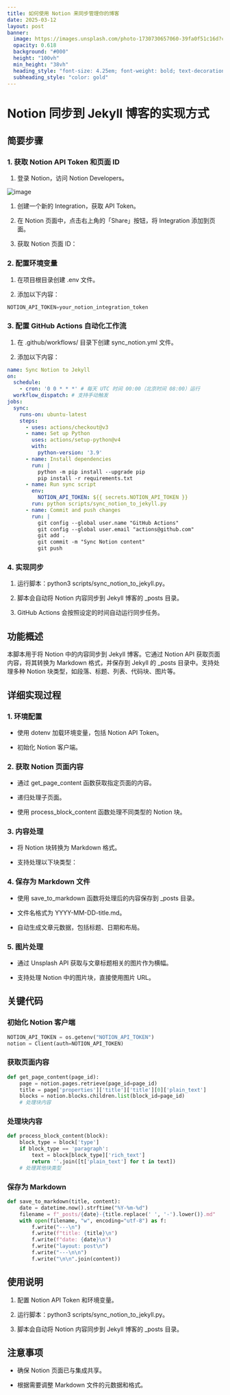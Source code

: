```yaml
---
title: 如何使用 Notion 来同步管理你的博客
date: 2025-03-12
layout: post
banner:
  image: https://images.unsplash.com/photo-1730730657060-39fa0f51c16d?crop=entropy&cs=tinysrgb&fit=max&fm=jpg&ixid=M3w2OTIwMzJ8MHwxfHJhbmRvbXx8fHx8fHx8fDE3NDE3NjgwMDB8&ixlib=rb-4.0.3&q=80&w=1080
  opacity: 0.618
  background: "#000"
  height: "100vh"
  min_height: "38vh"
  heading_style: "font-size: 4.25em; font-weight: bold; text-decoration: underline"
  subheading_style: "color: gold"
---
```


# Notion 同步到 Jekyll 博客的实现方式

## 简要步骤

### 1. 获取 Notion API Token 和页面 ID

1. 登录 Notion，访问 Notion Developers。

![image](https://prod-files-secure.s3.us-west-2.amazonaws.com/a7a0cc5a-89b9-4cda-8686-1fba0ca52f40/d19c1afe-dea5-4312-9333-786b0ba83054/image.png?X-Amz-Algorithm=AWS4-HMAC-SHA256&X-Amz-Content-Sha256=UNSIGNED-PAYLOAD&X-Amz-Credential=ASIAZI2LB466Q42QAA4C%2F20250312%2Fus-west-2%2Fs3%2Faws4_request&X-Amz-Date=20250312T082640Z&X-Amz-Expires=3600&X-Amz-Security-Token=IQoJb3JpZ2luX2VjEHAaCXVzLXdlc3QtMiJHMEUCIQCcm6UfNKWiPl4vWLOU6AuVx1RNEUT7kQn0NF%2FOtt3wUgIgcvheGaLAoO9nOoK7gDH0tgC9nbsKDqC%2FWkmxZp6RxagqiAQIuf%2F%2F%2F%2F%2F%2F%2F%2F%2F%2FARAAGgw2Mzc0MjMxODM4MDUiDCOrIgVyyASVnwNBpircA%2B01R9FtT3jBWWHRA%2B%2FnkgVW9M1HMI5g9KeMpz%2F5s%2BWfWSoqzyzLDz2SEQQb5fSMAOIFHwnCeQJERO3reOCp%2FCwcZUl8RF2ZOND0OPKNWEQwr9ENibdWHVN83Oei%2BsMgipCbUiFszn6Sc79XpnSnRNl%2BSWeu%2BV8gmsesXo7x%2BH2ooYi9oXQSl4ezEEvI7uxFZ%2BDRazBwBLMHHx6E5Wq7dJNBsfYnOea2V9lNxFZP6YmdPrLq6FgfFz1MpP9Dy9NOds0ry7s2nv9oZouP3WFT8nlHy09jhmu%2BZxPPFy7PKlpgYkL%2BxlLS4mmR9xzeUOuueW6m9ym4jvQTgCqU4yvHhVtgve9zV9izEG28JZEyQ5mH3LKcllzJdJE%2BPGseWHUvya0qbEg3BvyOCtkDqE3Xbnr1nysILmcuHCoCAA%2BVbqXK9CrEfN7VO3U76PBVmzkDhf5lXvTJhSvRYzplaPKqEpHEOsT9bJYBud3laWHtRRGZhjaYfNhdIg%2FnKmn16UDOu5yw20Ad%2Fmx6PjCH5lscW%2FYPAX%2BIMYEHp6iZjc10Wth860WDPgXoMXSy1nMvp3gWKt5gF55sSFqvEKLxdzWukfTMhP3u67lN7xn2v%2Bq7kh9UHTno4G5sDApovUrhMN78xL4GOqUBbwuw6TZ42aMMeOGvsYSg%2FBwYOahIbCumL0PRDKJKLLPswv1hzqBClVH7aRdfj3bZ3JGO%2Fg6RNV%2BtOzsIWP2NIyI%2Ff0ZYe0g%2BYl4De0G2x9zPb3eGa5MzCIjBX9YJnaovQOHBpNxbIbRSS39UFHEO3Eywroi1iMAc063RLgmY36ZF6NwCTaqxiOV9H2qKzx48iVScM6TMMdE1iFgEvy2WkgRK%2B9YH&X-Amz-Signature=ad9f4361b8eb88ac6c563861be262e45b3fa117ebdd4c0b98390ab01c66a9592&X-Amz-SignedHeaders=host&x-id=GetObject)

1. 创建一个新的 Integration，获取 API Token。

1. 在 Notion 页面中，点击右上角的「Share」按钮，将 Integration 添加到页面。

1. 获取 Notion 页面 ID：


### 2. 配置环境变量

1. 在项目根目录创建 .env 文件。

1. 添加以下内容：

```javascript
NOTION_API_TOKEN=your_notion_integration_token
```

### 3. 配置 GitHub Actions 自动化工作流

1. 在 .github/workflows/ 目录下创建 sync_notion.yml 文件。

1. 添加以下内容：

```yaml
name: Sync Notion to Jekyll
on:
  schedule:
    - cron: '0 0 * * *' # 每天 UTC 时间 00:00（北京时间 08:00）运行
  workflow_dispatch: # 支持手动触发
jobs:
  sync:
    runs-on: ubuntu-latest
    steps:
      - uses: actions/checkout@v3
      - name: Set up Python
        uses: actions/setup-python@v4
        with:
          python-version: '3.9'
      - name: Install dependencies
        run: |
          python -m pip install --upgrade pip
          pip install -r requirements.txt
      - name: Run sync script
        env:
          NOTION_API_TOKEN: ${{ secrets.NOTION_API_TOKEN }}
        run: python scripts/sync_notion_to_jekyll.py
      - name: Commit and push changes
        run: |
          git config --global user.name "GitHub Actions"
          git config --global user.email "actions@github.com"
          git add .
          git commit -m "Sync Notion content"
          git push
```

### 4. 实现同步

1. 运行脚本：python3 scripts/sync_notion_to_jekyll.py。

1. 脚本会自动将 Notion 内容同步到 Jekyll 博客的 _posts 目录。

1. GitHub Actions 会按照设定的时间自动运行同步任务。

## 功能概述

本脚本用于将 Notion 中的内容同步到 Jekyll 博客。它通过 Notion API 获取页面内容，将其转换为 Markdown 格式，并保存到 Jekyll 的 _posts 目录中。支持处理多种 Notion 块类型，如段落、标题、列表、代码块、图片等。

## 详细实现过程

### 1. 环境配置

- 使用 dotenv 加载环境变量，包括 Notion API Token。

- 初始化 Notion 客户端。

### 2. 获取 Notion 页面内容

- 通过 get_page_content 函数获取指定页面的内容。

- 递归处理子页面。

- 使用 process_block_content 函数处理不同类型的 Notion 块。

### 3. 内容处理

- 将 Notion 块转换为 Markdown 格式。

- 支持处理以下块类型：


### 4. 保存为 Markdown 文件

- 使用 save_to_markdown 函数将处理后的内容保存到 _posts 目录。

- 文件名格式为 YYYY-MM-DD-title.md。

- 自动生成文章元数据，包括标题、日期和布局。

### 5. 图片处理

- 通过 Unsplash API 获取与文章标题相关的图片作为横幅。

- 支持处理 Notion 中的图片块，直接使用图片 URL。

## 关键代码

### 初始化 Notion 客户端

```python
NOTION_API_TOKEN = os.getenv("NOTION_API_TOKEN")
notion = Client(auth=NOTION_API_TOKEN)
```

### 获取页面内容

```python
def get_page_content(page_id):
    page = notion.pages.retrieve(page_id=page_id)
    title = page['properties']['title']['title'][0]['plain_text']
    blocks = notion.blocks.children.list(block_id=page_id)
    # 处理块内容
```

### 处理块内容

```python
def process_block_content(block):
    block_type = block['type']
    if block_type == 'paragraph':
        text = block[block_type]['rich_text']
        return ''.join([t['plain_text'] for t in text])
    # 处理其他块类型
```

### 保存为 Markdown

```python
def save_to_markdown(title, content):
    date = datetime.now().strftime("%Y-%m-%d")
    filename = f"_posts/{date}-{title.replace(' ', '-').lower()}.md"
    with open(filename, "w", encoding="utf-8") as f:
        f.write("---\n")
        f.write(f"title: {title}\n")
        f.write(f"date: {date}\n")
        f.write("layout: post\n")
        f.write("---\n\n")
        f.write("\n\n".join(content))
```

## 使用说明

1. 配置 Notion API Token 和环境变量。

1. 运行脚本：python3 scripts/sync_notion_to_jekyll.py。

1. 脚本会自动将 Notion 内容同步到 Jekyll 博客的 _posts 目录。

## 注意事项

- 确保 Notion 页面已与集成共享。

- 根据需要调整 Markdown 文件的元数据和格式。